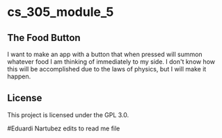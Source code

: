 # cs_305_module_5

## The Food Button

I want to make an app with a button that when pressed will summon whatever food I am thinking of immediately to my side. I don't know how this will be accomplished due to the laws
of physics, but I will make it happen.

## License

This project is licensed under the GPL 3.0.


#Eduardi Nartubez edits to read me file

